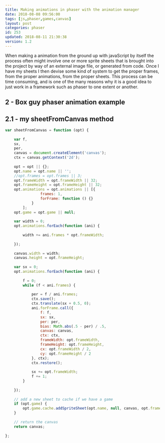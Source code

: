 ```yaml
---
title: Making animations in phaser with the animation manager
date: 2018-08-08 09:56:00
tags: [js,phaser,games,canvas]
layout: post
categories: phaser
id: 253
updated: 2018-08-11 21:30:38
version: 1.2
---
```


When making a animation from the ground up with javaScript by itself the process often might involve one or more sprite sheets that is brought into the project by way of an external image file, or generated from code. Once I have my sheets I then devise some kind of system to get the proper frames, from the proper animations, from the proper sheets. This process can be time consuming, and is one of the many reasons why it is a good idea to just work in a framework such as phaser to one extent or another.

<!-- more -->


## 2 - Box guy phaser animation example


## 2.1 - my sheetFromCanvas method

```js
var sheetFromCanvas = function (opt) {
 
    var f,
    sx,
    per,
    canvas = document.createElement('canvas');
    ctx = canvas.getContext('2d');
 
    opt = opt || {};
    opt.name = opt.name || '';
    //opt.frames = opt.frames || 3;
    opt.frameWidth = opt.frameWidth || 32;
    opt.frameHeight = opt.frameHeight || 32;
    opt.animations = opt.animations || [{
                frames: 1,
                forFrame: function () {}
            }
        ];
    opt.game = opt.game || null;
 
    var width = 0;
    opt.animations.forEach(function (ani) {
 
        width += ani.frames * opt.frameWidth;
 
    });
 
    canvas.width = width;
    canvas.height = opt.frameHeight;
 
    var sx = 0;
    opt.animations.forEach(function (ani) {
 
        f = 0;
        while (f < ani.frames) {
 
            per = f / ani.frames;
            ctx.save();
            ctx.translate(sx + 0.5, 0);
            ani.forFrame.call({
                f: f,
                sx: sx,
                per: per,
                bias: Math.abs(.5 - per) / .5,
                canvas: canvas,
                ctx: ctx,
                frameWidth: opt.frameWidth,
                frameHeight: opt.frameHeight,
                cx: opt.frameWidth / 2,
                cy: opt.frameHeight / 2
            }, ctx);
            ctx.restore();
 
            sx += opt.frameWidth;
            f += 1;
        }
 
    });
 
    // add a new sheet to cache if we have a game
    if (opt.game) {
        opt.game.cache.addSpriteSheet(opt.name, null, canvas, opt.frameWidth, opt.frameHeight, opt.frames, 0, 0);
    }
 
    // return the canvas
    return canvas;
 
};
```